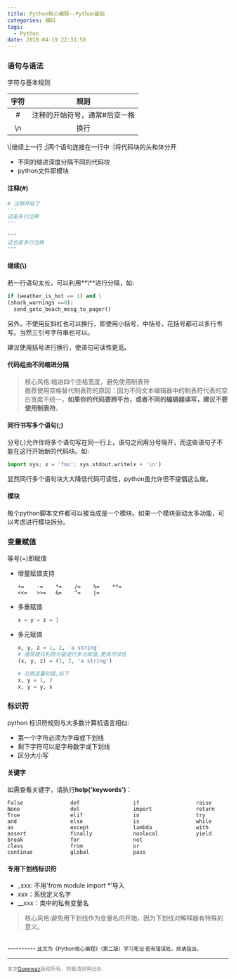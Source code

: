 ```yaml
---
title: Python核心编程--Python基础
categories: 编码
tags:
  - Python
date: 2018-04-19 22:33:50
---
```


### 语句与语法
字符与基本规则

字符|规则
:-------------:|:-------------:
\#|注释的开始符号，通常#后空一格
\n|换行
\\|继续上一行
;|两个语句连接在一行中
:|将代码块的头和体分开

- 不同的缩进深度分隔不同的代码块
- python文件即模块

#### 注释(#)
```python
# 注释开始了
'''
这是多行注释
'''

"""
这也是多行注释
"""
```

#### 继续(\\)
若一行语句太长，可以利用**\\**进行分隔，如:
```python
if (weather_is_hot == 1) and \
(shark_warnings ==0):
  send_goto_beach_mesg_to_pager()
```
另外，不使用反斜杠也可以换行，即使用小括号，中括号，花括号都可以多行书写。当然三引号字符串也可以。

建议使用括号进行换行，使语句可读性更高。

#### 代码组由不同缩进分隔
> 核心风格:缩进四个空格宽度，避免使用制表符<br/>
  推荐使用空格替代制表符的原因：因为不同文本编辑器中的制表符代表的空白宽度不统一，**如果你的代码要跨平台，或者不同的编辑器读写，建议不要使用制表符**。

#### 同行书写多个语句(;)
分号(;)允许你将多个语句写在同一行上，语句之间用分号隔开，而这些语句子不能在这行开始新的代码块。如:
```python
import sys; x = 'foo'; sys.stdout.write(x + '\n')
```
显然同行多个语句块大大降低代码可读性，python虽允许但不提倡这么做。

#### 模块
每个python脚本文件都可以被当成是一个模块。如果一个模块驱动太多功能，可以考虑进行模块拆分。

### 变量赋值
等号(=)即赋值
- 增量赋值支持

      +=    -=    *=    /=    %=    **=
      <<=   >>=   &=    ^=    |=   

- 多重赋值
  ```python
  x = y = z = 1
  ```

- 多元赋值
  ```python
  x, y, z = 1, 2, 'a string'
  # 通常建议利用元祖进行多元赋值,更具可读性
  (x, y, z) = (1, 2, 'a string')

  # 交换变量的值,如下
  x, y = 1, 2
  x, y = y, x
  ```

### 标识符
python 标识符规则与大多数计算机语言相似:
- 第一个字符必须为字母或下划线
- 剩下字符可以是字母数字或下划线
- 区分大小写

#### 关键字
如需查看关键字，请执行**help('keywords')**：

    False               def                 if                  raise
    None                del                 import              return
    True                elif                in                  try
    and                 else                is                  while
    as                  except              lambda              with
    assert              finally             nonlocal            yield
    break               for                 not
    class               from                or
    continue            global              pass

#### 专用下划线标识符
- _xxx: 不用'from module import *'导入
- _xxx_：系统定义名字
- __xxx：类中的私有变量名

> 核心风格:避免用下划线作为变量名的开始，因为下划线对解释器有特殊的意义。





<br/>
----------
<small>此文为《Python核心编程》（第二版）学习笔记
若有错误处，烦请指出。</small>

---
<small><font color= "gray">本文[Quenwaz](http://quenwaz.github.io)版权所有，转载请说明出处</font></small>
